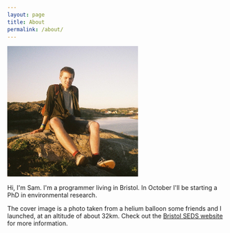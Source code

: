 ```yaml
---
layout: page
title: About
permalink: /about/
---
```


<p>
  <img src="/assets/images/me.jpg" height="300" class="img-thumbnail">
</p>

Hi, I'm Sam. I'm a programmer living in Bristol. In October I'll be starting a PhD in environmental research.

The cover image is a photo taken from a helium balloon some friends and I launched, at an altitude of about 32km. Check out the [Bristol SEDS website](http://bristol-seds.co.uk) for more information.

